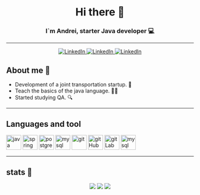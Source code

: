 <div id="header" align="center">
    <h1>Hi there 👋</h1>
    <h3>I`m Andrei, starter Java developer 💻</h3>
</div>

---
<div id="link" align="center">
    <a href="https://www.instagram.com/make.slob">
        <img src="https://img.shields.io/badge/Instagram-ab4e52?style=for-the-badge&logo=instagram&logoColor=white" alt="LinkedIn"/>
    </a>
    <a href="https://vk.com/make.slob">
        <img src="https://img.shields.io/badge/vk-ab4e52?style=for-the-badge&logo=vk&logoColor=white" alt="LinkedIn"/>
    </a>
    <a href="https://t.me/Labisys">
        <img src="https://img.shields.io/badge/Telegram-ab4e52?style=for-the-badge&logo=telegram&logoColor=white" alt="LinkedIn"/>
    </a>
</div>

## About me 📝

- Development of a joint transportation startup. 🚌
- Teach the basics of the java language. 👨‍🏫
- Started studying QA. 🔍

---
## Languages and tool
<div id="lang">
<img src="https://cdn.jsdelivr.net/gh/devicons/devicon/icons/java/java-original.svg" title="java" width="40" height="40"/>
<img src="https://cdn.jsdelivr.net/gh/devicons/devicon/icons/spring/spring-original.svg" title="spring" width="40" height="40"/>
<img src="https://cdn.jsdelivr.net/gh/devicons/devicon/icons/postgresql/postgresql-original.svg" title="postgreSql" width="40" height="40"/>
<img src="https://cdn.jsdelivr.net/gh/devicons/devicon/icons/mysql/mysql-original.svg" title="mysql" width="40" height="40"/>
<img src="https://cdn.jsdelivr.net/gh/devicons/devicon/icons/git/git-original.svg" title="git" width="40" height="40"/>
<img src="https://cdn.jsdelivr.net/gh/devicons/devicon/icons/github/github-original.svg" title="gitHub" width="40" height="40"/>
<img src="https://cdn.jsdelivr.net/gh/devicons/devicon/icons/gitlab/gitlab-original.svg" title="gitLab" width="40" height="40"/>   
<img src="https://cdn.jsdelivr.net/gh/devicons/devicon/icons/androidstudio/androidstudio-original.svg" title="mysql" width="40" height="40"/>
</div>

---
## stats 📃
<div id="stats" align="center">
    <img src="http://github-profile-summary-cards.vercel.app/api/cards/profile-details?username=Labisy&theme=aura_dark"/>
    <img src="http://github-profile-summary-cards.vercel.app/api/cards/repos-per-language?username=Labisy&theme=aura_dark"/>
    <img src="http://github-profile-summary-cards.vercel.app/api/cards/stats?username=Labisy&theme=aura_dark"/>
</div> 
  
          
          
          
